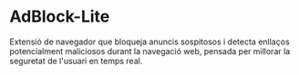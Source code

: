 # AdBlock-Lite
Extensió de navegador que bloqueja anuncis sospitosos i detecta enllaços potencialment maliciosos durant la navegació web, pensada per millorar la seguretat de l'usuari en temps real.
